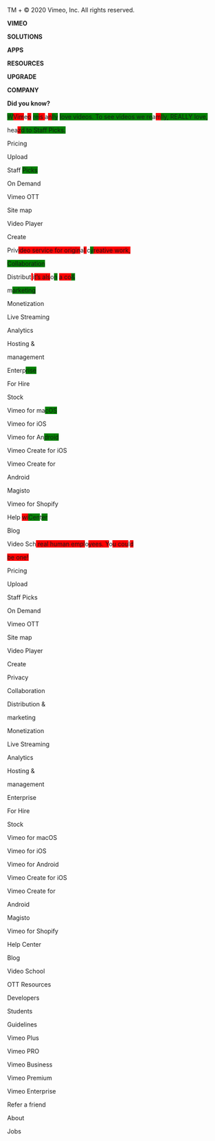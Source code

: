
TM + © 2020 Vimeo, Inc. All rights reserved.


**VIMEO**


**SOLUTIONS**


**APPS**


**RESOURCES**


**UPGRADE**


**COMPANY**


**Did you know?**


<span style="background-color: green;">W</span><span style="background-color: red;">Vim</span>e<span style="background-color: red;">o</span> <span style="background-color: green;">re</span><span style="background-color: red;">is </span>a<span style="background-color: red;">n</span><span style="background-color: green;">lly</span> <span style="background-color: green;">love videos. To see videos we re</span>a<span style="background-color: red;">m</span><span style="background-color: green;">lly, REALLY love,


he</span>a<span style="background-color: red;">z</span><span style="background-color: green;">d to Staff Picks.


Pric</span>ing<span style="background-color: green;">


Upload


Staff</span> <span style="background-color: green;">Picks


On Demand


Vimeo OTT


Site map


Video Player


Create


Pri</span>v<span style="background-color: red;">ideo service for origin</span>a<span style="background-color: red;">l </span>c<span style="background-color: green;">y</span><span style="background-color: red;">reative work,</span>


<span style="background-color: green;">Collaboration


Distri</span>but<span style="background-color: red;"> </span>i<span style="background-color: red;">t’s als</span>o<span style="background-color: green;">n</span> <span style="background-color: red;">a co</span><span style="background-color: green;">&


</span>m<span style="background-color: green;">arketing


Monetization


Live Streaming


Analytics


Hosting &


management


Enter</span>p<span style="background-color: green;">rise


For Hire


Stock


Vimeo for m</span>a<span style="background-color: green;">cOS


Vimeo for iOS


Vimeo for A</span>n<span style="background-color: green;">droid


Vimeo Create for iOS


Vimeo Create for


Android


Magisto


Vimeo for Shopif</span>y<span style="background-color: green;">


Help</span> <span style="background-color: red;">wi</span><span style="background-color: green;">Cen</span>t<span style="background-color: green;">er


Blog


Video Sc</span>h<span style="background-color: red;"> real human empl</span>o<span style="background-color: red;">yees. Y</span>o<span style="background-color: red;">u cou</span>l<span style="background-color: red;">d</span>


<span style="background-color: red;">be one!


Pricing


Upload


Staff Picks


On Demand


Vimeo </span>OTT<span style="background-color: red;">


Site map


Video Player


Create


Privacy


Collaboration


Distribution &


marketing


Monetization


Live Streaming


Analytics


Hosting &


management


Enterprise


For Hire


Stock


Vimeo for macOS


Vimeo for iOS


Vimeo for Android


Vimeo Create for iOS


Vimeo Create for


Android


Magisto


Vimeo for Shopify


Help Center


Blog


Video School


OTT</span> Resources


Developers


Students


Guidelines


Vimeo Plus


Vimeo PRO


Vimeo Business


Vimeo Premium


Vimeo Enterprise


Refer a friend


About


Jobs

